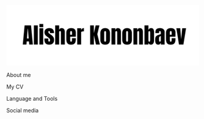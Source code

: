![Header](https://github.com/PThree13/PThree13/blob/main/assets/Logo.jpg)

About me

My CV

Language and Tools

Social media